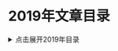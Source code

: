 2019年文章目录
===

<details>
<summary>点击展开2019年目录</summary>


* [01.JVM性能调优系列](./01_jvm_optimization/README.md)【已有其他翻译】
* [02.Web开发团队常备工具](./02_software-teams-tools/02_software-teams-tools.md)【已完成】
* [03.MySQL-JDBC驱动-连接参数说明](./03_mysql_jdbc_properties/README.md)
* [04.升级https - 解决系统被网络运营商植入广告等问题](./04_to_https/04_to_https.md)【已完成】
* [05.MongoDB教程系列](./05_queries-in-spring-data-mongodb/README.md)
* [06.elasticsearch 入门实战](./06_elasticsearch/06_elasticsearch.md)
* [07.Java进阶知识 - 线程间通信](./07_java-inter-thread-communication/07_java-inter-thread-communication.md)【已完成】
* [08.获取JS中的调用栈](./08_js_call_stack/08_js_call_stack.md)
* [09.同01-JVM](./09_jvm_optimization/09_jvm_optimization.md)【已有其他翻译】
* [10.同01-Compiler](./10_compiler_optimization/10_compiler_optimization.md)【已有其他翻译】
* [11.同01-GC](./11_gc_optimization/11_gc_optimization.md)【已有其他翻译】
* [12.同01-C4](./12_c4_gc/12_c4_gc.md)【已有其他翻译】
* [13.JVM 性能优化, Part 5: Java的扩容问题](./13_java_scalability/13_java_scalability.md)
* [14.idea-setting](./14_idea_setting/README.md)
* [15.HotSpot虚拟机运行时系统](./15_HotSpot_Runtime_Overview/README.md)
* [16.事务特性ACID简介](./16_DataBase_ACID/README.md)
* [17.Java与封装](./17_encapsulation-in-java/README.md)
* [18.Java多线程与并发教程](./18_java-concurrency/README.md)
* [19.mybatis-foreach问题](./19_mybatis_foreach_item/README.md)
* [20.Pauseless-GC算法](./20_Azul-The-Pauseless-GC-Algorithm/README.md)
* [21.Spring MVC找不到xsd文件等错误的原因分析](./21_spring-beans-error/README.md)【已完成】
* [22.JVM问题诊断-1.快速入门](./22_chat_jvm_troubleshoot/README.md)
* [23_jmx_common](./23_jmx_common/README.md)
* [24_java-se-versions-history](./24_java-se-versions-history/README.md)
* [25.JVM基础课程大纲](./25_jvm_toc/README.md)
* [26_jol_sample](./26_jol_sample/README.md)
* [27_jvm17_thread_lock](./27_jvm17_thread_lock/README.md)
* [28_java-classloaders](./28_java-classloaders/README.md)
* [29_resource_site](./29_resource_site/README.md)
* [30.The logback manual](./30_logback_manual/README.md)


</details>
